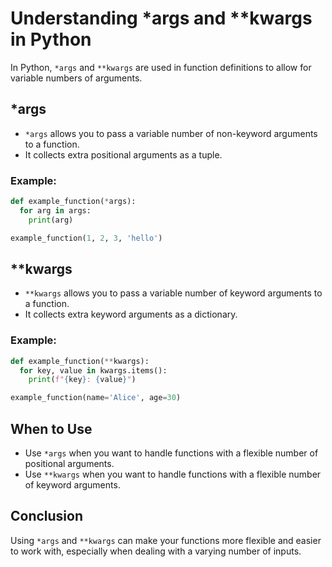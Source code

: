# Understanding *args and **kwargs in Python

In Python, `*args` and `**kwargs` are used in function definitions to allow for variable numbers of arguments.

## *args

- `*args` allows you to pass a variable number of non-keyword arguments to a function.
- It collects extra positional arguments as a tuple.

### Example:

```python
def example_function(*args):
  for arg in args:
    print(arg)

example_function(1, 2, 3, 'hello')
```

## **kwargs

- `**kwargs` allows you to pass a variable number of keyword arguments to a function.
- It collects extra keyword arguments as a dictionary.

### Example:

```python
def example_function(**kwargs):
  for key, value in kwargs.items():
    print(f"{key}: {value}")

example_function(name='Alice', age=30)
```

## When to Use

- Use `*args` when you want to handle functions with a flexible number of positional arguments.
- Use `**kwargs` when you want to handle functions with a flexible number of keyword arguments.

## Conclusion

Using `*args` and `**kwargs` can make your functions more flexible and easier to work with, especially when dealing with a varying number of inputs.
